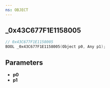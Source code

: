 ```yaml
---
ns: OBJECT
---
```

## _0x43C677F1E1158005

```c
// 0x43C677F1E1158005
BOOL _0x43C677F1E1158005(Object p0, Any p1);
```



## Parameters
* **p0**
* **p1**

